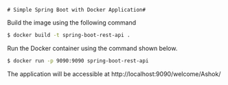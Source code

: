   
    # Simple Spring Boot with Docker Application#

Build the image using the following command

```bash
$ docker build -t spring-boot-rest-api .
```
Run the Docker container using the command shown below.

```bash
$ docker run -p 9090:9090 spring-boot-rest-api
```

The application will be accessible at http://localhost:9090/welcome/Ashok/

